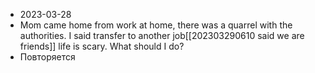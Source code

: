 - 2023-03-28
- Mom came home from work at home, there was a quarrel with the authorities. I said transfer to another job[[202303290610 said we are friends]] life is scary. What should I do?
- Повторяется